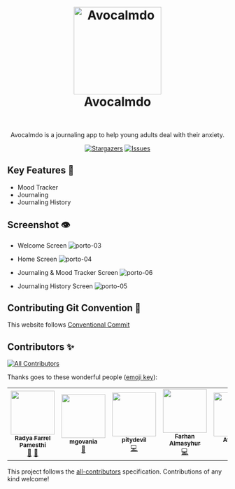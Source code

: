 <h1 align="center">
  <br>
  <a href="/"><img src="https://user-images.githubusercontent.com/49280352/164628067-9c644a87-f0dc-4d6f-ab2e-e115b19aabde.png" alt="Avocalmdo" width="200"></a>
  <br>
  Avocalmdo
  <br>
</h1>

<br />
<div align="center">
  <p align="center">
    Avocalmdo is a journaling app to help young adults deal with their anxiety.
    <br />
  </p>
</div>

<div align="center">
  
  <a href="">[![Stargazers][stars-shield]][stars-url]</a>
  <a href="">[![Issues][issues-shield]][issues-url]</a>

</div>

## Key Features 🔑

- Mood Tracker
- Journaling
- Journaling History

## Screenshot 👁️

- Welcome Screen
![porto-03](https://user-images.githubusercontent.com/49280352/164640048-7657369c-481f-46cd-814e-300e93677903.png)

- Home Screen
![porto-04](https://user-images.githubusercontent.com/49280352/164640311-67f54334-4a04-47d9-b8ab-eff1fac92e72.png)

- Journaling & Mood Tracker Screen
![porto-06](https://user-images.githubusercontent.com/49280352/164640610-78fdf8f6-e410-4918-b4cc-a3a2c4fe7a24.png)

- Journaling History Screen
![porto-05](https://user-images.githubusercontent.com/49280352/164640444-68bc390d-abe3-4a09-bafb-ee0032311c0f.png)

## Contributing Git Convention 💬

This website follows [Conventional Commit](https://www.conventionalcommits.org/en/v1.0.0/)

## Contributors ✨

<!-- ALL-CONTRIBUTORS-BADGE:START - Do not remove or modify this section -->
[![All Contributors](https://img.shields.io/badge/all_contributors-6-orange.svg?style=flat-square)](#contributors-)
<!-- ALL-CONTRIBUTORS-BADGE:END -->

Thanks goes to these wonderful people ([emoji key](https://allcontributors.org/docs/en/emoji-key)):

<!-- ALL-CONTRIBUTORS-LIST:START - Do not remove or modify this section -->
<!-- prettier-ignore-start -->
<!-- markdownlint-disable -->
<table>
  <tr>
    <td align="center"><a href="https://github.com/raadyaa"><img src="https://avatars.githubusercontent.com/u/64667665?v=4?s=100" width="100px;" alt=""/><br /><sub><b>Radya Farrel Pamesthi</b></sub></a><br /><a href="#projectManagement-raadyaa" title="Project Management">📆</a> <a href="#design-raadyaa" title="Design">🎨</a></td>
    <td align="center"><a href="https://github.com/mgovania"><img src="https://avatars.githubusercontent.com/u/103100424?v=4?s=100" width="100px;" alt=""/><br /><sub><b>mgovania</b></sub></a><br /><a href="#design-mgovania" title="Design">🎨</a></td>
    <td align="center"><a href="https://github.com/pitydevil"><img src="https://avatars.githubusercontent.com/u/45563787?v=4?s=100" width="100px;" alt=""/><br /><sub><b>pitydevil</b></sub></a><br /><a href="https://github.com/ishaqadhel/avocalmdo/commits?author=pitydevil" title="Code">💻</a></td>
    <td align="center"><a href="https://github.com/FarhanAlmasyhur"><img src="https://avatars.githubusercontent.com/u/51041665?v=4?s=100" width="100px;" alt=""/><br /><sub><b>Farhan Almasyhur</b></sub></a><br /><a href="https://github.com/ishaqadhel/avocalmdo/commits?author=FarhanAlmasyhur" title="Code">💻</a></td>
    <td align="center"><a href="https://github.com/Atilhaam"><img src="https://avatars.githubusercontent.com/u/61412981?v=4?s=100" width="100px;" alt=""/><br /><sub><b>Atilhaam</b></sub></a><br /><a href="https://github.com/ishaqadhel/avocalmdo/commits?author=Atilhaam" title="Code">💻</a></td>
    <td align="center"><a href="https://ishaqadhel.com"><img src="https://avatars.githubusercontent.com/u/49280352?v=4?s=100" width="100px;" alt=""/><br /><sub><b>ishaqadhel</b></sub></a><br /><a href="https://github.com/ishaqadhel/avocalmdo/commits?author=ishaqadhel" title="Code">💻</a></td>
  </tr>
</table>

<!-- markdownlint-restore -->
<!-- prettier-ignore-end -->

<!-- ALL-CONTRIBUTORS-LIST:END -->

This project follows the [all-contributors](https://github.com/all-contributors/all-contributors) specification. Contributions of any kind welcome!

<!-- MARKDOWN LINKS & IMAGES -->
<!-- https://www.markdownguide.org/basic-syntax/#reference-style-links -->
[contributors-shield]: https://img.shields.io/github/contributors/ishaqadhel/avocalmdo.svg?style=for-the-badge
[contributors-url]: https://github.com/ishaqadhel/avocalmdo/graphs/contributors
[forks-shield]: https://img.shields.io/github/forks/ishaqadhel/avocalmdo.svg?style=for-the-badge
[forks-url]: https://github.com/ishaqadhel/avocalmdo/network/members
[stars-shield]: https://img.shields.io/github/stars/ishaqadhel/avocalmdo.svg?style=for-the-badge
[stars-url]: https://github.com/ishaqadhel/avocalmdo/stargazers
[issues-shield]: https://img.shields.io/github/issues/ishaqadhel/avocalmdo.svg?style=for-the-badge
[issues-url]: https://github.com/ishaqadhel/avocalmdo/issues
[license-shield]: https://img.shields.io/github/license/ishaqadhel/avocalmdo.svg?style=for-the-badge
[license-url]: https://github.com/ishaqadhel/avocalmdo/blob/master/LICENSE.txt
[linkedin-shield]: https://img.shields.io/badge/-LinkedIn-black.svg?style=for-the-badge&logo=linkedin&colorB=555
